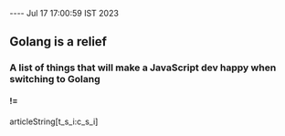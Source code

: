 ---- Jul 17 17:00:59 IST 2023

## Golang is a relief

### A list of things that will make a JavaScript dev happy when switching to Golang


#### !=
articleString[t_s_i:c_s_i]